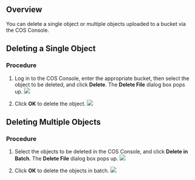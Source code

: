 ## Overview
You can delete a single object or multiple objects uploaded to a bucket via the COS Console.

## Deleting a Single Object

### Procedure

1. Log in to the COS Console, enter the appropriate bucket, then select the object to be deleted, and click **Delete**. The **Delete File** dialog box pops up.
![](https://main.qcloudimg.com/raw/3bdee59681b785af9d0413336e428810.png)

2. Click **OK** to delete the object.
![](https://main.qcloudimg.com/raw/b4826ebb509935497e9c6f75be56ae69.png)

## Deleting Multiple Objects

### Procedure

1. Select the objects to be deleted in the COS Console, and click **Delete in Batch**. The **Delete File** dialog box pops up.
![](https://main.qcloudimg.com/raw/1df157e1335ce442862b9553f19e7402.png)

2. Click **OK** to delete the objects in batch.
![](https://main.qcloudimg.com/raw/b48860646edc04b2ec547f7e28c149cc.png)

